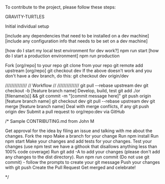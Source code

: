 To contribute to the project, please follow these steps:




GRAVITY-TURTLES

Initial individual setup

[include any dependencies that need to be installed on a dev machine]
[include any configuration info that needs to be set on a dev machine]

[how do I start my local test environment for dev work?]
  npm run start
[how do I start a production environment]
  npm run production


Fork [org/repo] to your repo
git clone from your repo
git remote add upstream [org/repo]
git checkout dev
If the above doesn't work and you don't have a dev branch, do this:
git checkout dev origin/dev


  //////////////
 // Workflow //
//////////////
git pull --rebase upstream dev
git checkout -b [feature branch name]
Develop, build, test
git add ./or [filename(s)] && git commit -m "[commit message here]"
git push origin [feature branch name]
git checkout dev
git pull --rebase upstream dev
git merge [feature branch name]
Deal with merge conflicts, if any
git push origin dev
Submit a pull request to org/repo:dev via GitHub





/*
Sample CONTRIBUTING.md from John M

Get approval for the idea by filing an issue and talking with me about the changes.
Fork the repo
Make a branch for your change
Run npm install
Run npm start
Make your changes and add tests for your changes.
Test your changes (use npm test we have a githook that disallows anything less than 100% code coverage)
Run git add -A to add your changes (please don't add any changes to the dist directory).
Run npm run commit (Do not use git commit) - follow the prompts to create your git message
Push your changes with git push
Create the Pull Request
Get merged and celebrate!

*/